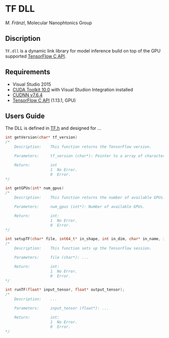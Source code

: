 # TF DLL 

*M. Fränzl*, Molecular Nanophtonics Group

## Discription

`TF.dll` is a dynamic link library for model inference build on top of the GPU supported [TensorFlow C API](https://www.tensorflow.org/install/lang_c). 

## Requirements

- Visual Studio 2015
- [CUDA Toolkit 10.0](https://developer.nvidia.com/cuda-10.0-download-archive) with Visual Studion Integration installed
- [CUDNN v7.6.4](https://developer.nvidia.com/rdp/cudnn-archive)
- [TensorFlow C API](https://www.tensorflow.org/install/lang_c) (1.13.1, GPU)


## Users Guide

The DLL is defined in [TF.h](TF.h) and designed for ...



```c
int getVersion(char* tf_version)
/*
    Description:    This function returns the TensorFlow version. 

    Parameters:     tf_version (char*): Pointer to a array of characters allocated by the user.

    Return:         int 
                    1  No Error. 
                    0  Error.
*/                
```

```c
int getGPUs(int* num_gpus)
/*
    Description:    This function returns the number of available GPUs. 

    Parameters:     num_gpus (int*): Number of available GPUs.

    Return:         int:
                    1  No Error.
                    0  Error.
*/
```

```c
int setupTF(char* file, int64_t* in_shape, int in_dim, char* in_name, int64_t* out_shape, int out_dim, char* out_name)
/*
    Description:    This function sets up the TensorFlow session. 

    Parameters:     file (char*): ...

    Return:         int:
                    1  No Error.
                    0  Error.
*/
```

```c
int runTF(float* input_tensor, float* output_tensor);
/*
    Description:    ... 

    Parameters:     input_tensor (float*): ...

    Return:         int:
                    1  No Error.
                    0  Error.
*/
```

``
``

